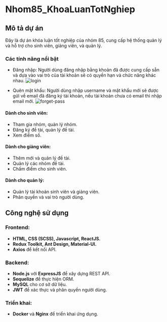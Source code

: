 # Nhom85_KhoaLuanTotNghiep

## Mô tả dự án

Đây là dự án khóa luận tốt nghiệp của nhóm 85, cung cấp hệ thống quản lý và hỗ trợ cho sinh viên, giảng viên, và quản lý. 


### Các tính năng nổi bật
- Đăng nhập: Người dùng đăng nhập bằng khoản đã được cung cấp sẵn và dựa vào vai trò của tài khoản sẽ có quyền hạn và chức năng khác nhau.
![login](https://github.com/user-attachments/assets/7210037c-6bdb-4475-b6f9-f06ae9e82e32)

- Quên mật khẩu: Người dùng nhập username và mật khẩu mới sẽ được gửi về email đã đăng ký tài khoản, nếu tài khoản chưa có email thì nhập email mới.
![forget-pass](https://github.com/user-attachments/assets/48224cb2-2725-483d-970b-cbc6366bde01)


#### **Dành cho sinh viên:**
- Tham gia nhóm, quản lý nhóm.
- Đăng ký đề tài, quản lý đề tài.
- Xem điểm số.

#### **Dành cho giảng viên:**
- Thêm mới và quản lý đề tài.
- Quản lý các nhóm đề tài.
- Chấm điểm cho sinh viên.

#### **Dành cho quản lý:**
- Quản lý tài khoản sinh viên và giảng viên.
- Phân quyền và vai trò người dùng.

## Công nghệ sử dụng

### Frontend:
- **HTML, CSS (SCSS), Javascript, ReactJS.**
- **Redux Toolkit, Ant Design, Material-UI.**
- **Axios** để kết nối API.

### Backend:
- **Node.js** với **ExpressJS** để xây dựng REST API.
- **Sequelize** để thực hiện ORM.
- **MySQL** cho cơ sở dữ liệu.
- **JWT** để xác thực và phân quyền người dùng.

### Triển khai:
- **Docker** và **Nginx** để triển khai ứng dụng.

